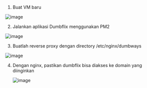 1. Buat VM baru 

![image](https://github.com/faruqsabil/devops18-dumbways-mfaruqsabil/assets/101464748/0287ff62-c324-4959-8886-391b910eb4ba)

 2. Jalankan aplikasi Dumbflix menggunakan PM2

 ![image](https://github.com/faruqsabil/devops18-dumbways-mfaruqsabil/assets/101464748/0ea01238-9514-416a-9238-0b899f48988c)

3. Buatlah reverse proxy dengan directory /etc/nginx/dumbways
   
 ![image](https://github.com/faruqsabil/devops18-dumbways-mfaruqsabil/assets/101464748/9b21d557-6a8a-415d-9f95-2715220247b4)

4. Dengan nginx, pastikan dumbflix bisa diakses ke domain yang diinginkan

   ![image](https://github.com/faruqsabil/devops18-dumbways-mfaruqsabil/assets/101464748/7d5f6679-9c84-41bc-9642-279938a65ef2)


 


